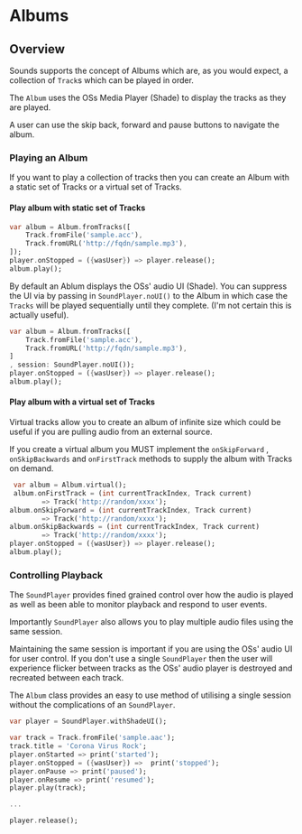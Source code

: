 # Albums

## Overview

Sounds supports the concept of Albums which are, as you would expect, a collection of `Track`s which can be played in order.

The `Album` uses the OSs Media Player \(Shade\) to display the tracks as they are played.

A user can use the skip back, forward and pause buttons to navigate the album.

### Playing an Album

If you want to play a collection of tracks then you can create an Album with a static set of Tracks or a virtual set of Tracks.

#### Play album with static set of Tracks

```dart
var album = Album.fromTracks([
	Track.fromFile('sample.acc'),
	Track.fromURL('http://fqdn/sample.mp3'),
]);
player.onStopped = ({wasUser}) => player.release();
album.play();
```

By default an Ablum displays the OSs' audio UI \(Shade\). You can suppress the UI via by passing in `SoundPlayer.noUI()` to the Album in which case the `Tracks` will be played sequentially until they complete. \(I'm not certain this is actually useful\).

```dart
var album = Album.fromTracks([
	Track.fromFile('sample.acc'),
	Track.fromURL('http://fqdn/sample.mp3'),
]
, session: SoundPlayer.noUI());
player.onStopped = ({wasUser}) => player.release();
album.play();
```

#### Play album with a virtual set of Tracks

Virtual tracks allow you to create an album of infinite size which could be useful if you are pulling audio from an external source.

If you create a virtual album you MUST implement the `onSkipForward` , `onSkipBackwards` and `onFirstTrack` methods to supply the album with Tracks on demand.

```dart
 var album = Album.virtual();
 album.onFirstTrack = (int currentTrackIndex, Track current)
		=> Track('http://random/xxxx');
album.onSkipForward = (int currentTrackIndex, Track current)
		=> Track('http://random/xxxx');
album.onSkipBackwards = (int currentTrackIndex, Track current)
		=> Track('http://random/xxxx');
player.onStopped = ({wasUser}) => player.release();
album.play();
```

### Controlling Playback

The `SoundPlayer` provides fined grained control over how the audio is played as well as been able to monitor playback and respond to user events.

Importantly `SoundPlayer` also allows you to play multiple audio files using the same session.

Maintaining the same session is important if you are using the OSs' audio UI for user control. If you don't use a single `SoundPlayer` then the user will experience flicker between tracks as the OSs' audio player is destroyed and recreated between each track.

The `Album` class provides an easy to use method of utilising a single session without the complications of an `SoundPlayer`.

```dart
var player = SoundPlayer.withShadeUI();

var track = Track.fromFile('sample.aac');
track.title = 'Corona Virus Rock';
player.onStarted => print('started');
player.onStopped = ({wasUser}) =>  print('stopped');
player.onPause => print('paused');
player.onResume => print('resumed');
player.play(track);

...

player.release();
```

